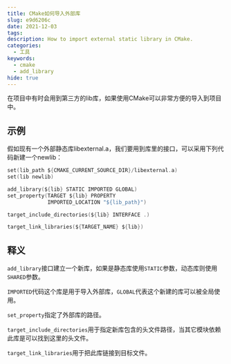 ```yaml
---
title: CMake如何导入外部库
slug: e9d6206c
date: 2021-12-03
tags: 
description: How to import external static library in CMake.
categories:
  - 工具
keywords:
  - cmake
  - add_library
hide: true
---
```


在项目中有时会用到第三方的lib库，如果使用CMake可以非常方便的导入到项目中。

## 示例

假如现有一个外部静态库libexternal.a，我们要用到库里的接口，可以采用下列代码新建一个newlib：

```c
set(lib_path ${CMAKE_CURRENT_SOURCE_DIR}/libexternal.a)
set(lib newlib)

add_library(${lib} STATIC IMPORTED GLOBAL)
set_property(TARGET ${lib} PROPERTY
             IMPORTED_LOCATION "${lib_path}")

target_include_directories(${lib} INTERFACE .)

target_link_libraries(${TARGET_NAME} ${lib})
```

## 释义

`add_library`接口建立一个新库，如果是静态库使用`STATIC`参数，动态库则使用`SHARED`参数。

`IMPORTED`代码这个库是用于导入外部库，`GLOBAL`代表这个新建的库可以被全局使用。

`set_property`指定了外部库的路径。

`target_include_directories`用于指定新库包含的头文件路径，当其它模块依赖此库是可以找到这里的头文件。

`target_link_libraries`用于把此库链接到目标文件。
